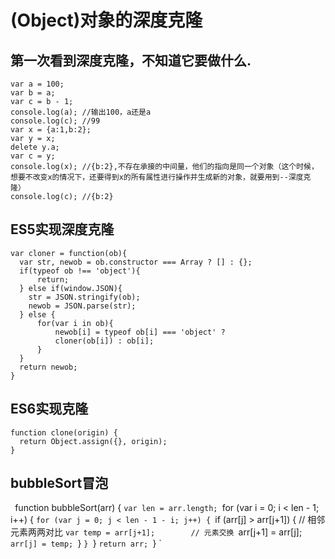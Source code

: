 # (Object)对象的深度克隆
## 第一次看到深度克隆，不知道它要做什么.

    var a = 100;
    var b = a;
    var c = b - 1;
    console.log(a); //输出100，a还是a
    console.log(c); //99
    var x = {a:1,b:2};
    var y = x;
    delete y.a;
    var c = y;
    console.log(x); //{b:2},不存在承接的中间量，他们的指向是同一个对象（这个时候，想要不改变x的情况下，还要得到x的所有属性进行操作并生成新的对象，就要用到--深度克隆）
    console.log(c); //{b:2}
## ES5实现深度克隆
    var cloner = function(ob){
      var str, newob = ob.constructor === Array ? [] : {};
      if(typeof ob !== 'object'){
          return;
      } else if(window.JSON){
        str = JSON.stringify(ob);
        newob = JSON.parse(str);
      } else {
          for(var i in ob){
              newob[i] = typeof ob[i] === 'object' ? 
              cloner(ob[i]) : ob[i]; 
          }
      }
      return newob;
    }
## ES6实现克隆
    function clone(origin) {
      return Object.assign({}, origin);
    }
## bubbleSort冒泡
`
`function bubbleSort(arr) {
    `var len = arr.length;
    `for (var i = 0; i < len - 1; i++) {
        `for (var j = 0; j < len - 1 - i; j++) {
            `if (arr[j] > arr[j+1]) {        // 相邻元素两两对比
                `var temp = arr[j+1];        // 元素交换
                `arr[j+1] = arr[j];
                `arr[j] = temp;
            `}
        `}
    `}
    `return arr;
`}
`
